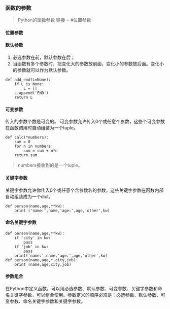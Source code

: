 ### 函数的参数
> Python的函数参数
链接 = #位置参数


#### 位置参数

#### 默认参数
1. 必选参数在前，默认参数在后；
2. 当函数有多个参数时，把变化大的参数放前面，变化小的参数放后面。变化小的参数就可以作为默认参数。
```
def add_end(L=None):
    if L is None:
        L = []
    L.append('END')
    return L
```

#### 可变参数
传入的参数个数是可变的。
可变参数允许传入0个或任意个参数，这些个可变参数在函数调用时自动组装为一个tuple。
```
def calc(*numbers):
    sum = 0
    for n in numbers:
        sum = sum + n*n
    return sum
```
> numbers接收到的是一个tuple。

#### 关键字参数
关键字参数允许你传入0个或任意个含参数名的参数，这些关键字参数在函数内部自动组装成为一个dict。
```
def person(name,age,**kw):
    print ('name:',name,'age:',age,'other',kw)
```

#### 命名关键字参数

```
def person(name,age,**kw):
    if 'city' in kw:
        pass
    if 'job' in kw:
        pass
    print('name:',name,'age:',age,'other',kw)
def person(name,age,*,city,job):
    print (name,age,city,job)
```
#### 参数组合
在Python中定义函数，可以用必选参数、默认参数、可变参数、关键字参数和命名关键字参数，可以组合使用。参数定义的顺序必须是：必选参数、默认参数、可变参数、命名关键字参数和关键字参数。
